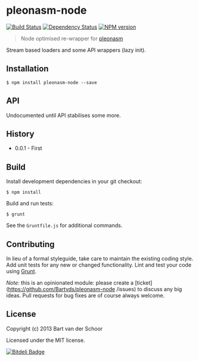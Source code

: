 # pleonasm-node

[![Build Status](https://secure.travis-ci.org/Bartvds/pleonasm-node.png?branch=master)](http://travis-ci.org/Bartvds/pleonasm-node) [![Dependency Status](https://gemnasium.com/Bartvds/pleonasm-node.png)](https://gemnasium.com/Bartvds/pleonasm-node) [![NPM version](https://badge.fury.io/js/pleonasm-node.png)](http://badge.fury.io/js/pleonasm-node)

> Node optimised re-wrapper for [pleonasm](https://github.com/w-m/pleonasm/)

Stream based loaders and some API wrappers (lazy init).

## Installation

```shell
$ npm install pleonasm-node --save
```

## API

Undocumented until API stabilises some more.

## History

* 0.0.1 - First

## Build

Install development dependencies in your git checkout:

    $ npm install

Build and run tests:

    $ grunt

See the `Gruntfile.js` for additional commands.

## Contributing

In lieu of a formal styleguide, take care to maintain the existing coding style. Add unit tests for any new or changed functionality. Lint and test your code using [Grunt](http://gruntjs.com/).

*Note:* this is an opinionated module: please create a [ticket](https://github.com/Bartvds/pleonasm-node
/issues) to discuss any big ideas. Pull requests for bug fixes are of course always welcome. 

## License

Copyright (c) 2013 Bart van der Schoor

Licensed under the MIT license.

[![Bitdeli Badge](https://d2weczhvl823v0.cloudfront.net/Bartvds/pleonasm-node/trend.png)](https://bitdeli.com/free "Bitdeli Badge")

